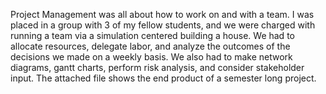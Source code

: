 Project Management was all about how to work on and with a team. I was placed in a group with 3 of my fellow students, and we were charged with running a team via a simulation centered building a house. We had to allocate resources, delegate labor, and analyze the outcomes of the decisions we made on a weekly basis. We also had to make network diagrams, gantt charts, perform risk analysis, and consider stakeholder input. The attached file shows the end product of a semester long project.

